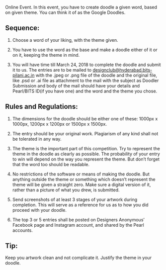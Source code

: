 <!-- TITLE: Doodler -->



Online Event. In this event, you have to create doodle a given word, based on given theme. You can think it of as the Google Doodles.

## Sequence:

1. Choose a word of your liking, with the theme given.

2. You have to use the word as the base and make a doodle either of it or on it, keeping the theme in mind.

3. You will have time till March 24, 2018 to complete the doodle and submit it to us. The entries are to be mailed to designclub@hyderabad.bits-pilani.ac.in with the .jpeg or .png file of the doodle and the original file, like .psd or .ai file as attachment to the mail with the subject as Doodler Submission and body of the mail should have your details and Pearl/BITS ID(if you have one) and the word and the theme you chose.

## Rules and Regulations:

1. The dimensions for the doodle should be either one of these: 1000px x 1000px, 1200px x 1200px or 1500px x 1500px.

2. The entry should be your original work. Plagiarism of any kind shall not be tolerated in any way.

3. The theme is the important part of this competition. Try to represent the theme in the doodle as clearly as possible. The probability of your entry to win will depend on the way you represent the theme. But don’t forget that the word too should be readable.

4. No restrictions of the software or means of making the doodle. But anything outside the theme or something which doesn’t represent the theme will be given a straight zero. Make sure a digital version of it, rather than a picture of what you drew, is submitted.

5. Send screenshots of at least 3 stages of your artwork during completion. This will serve as a reference for us as to how you did proceed with your doodle.

6. The top 3 or 5 entries shall be posted on Designers Anonymous’ Facebook page and Instagram account, and shared by the Pearl accounts.

## Tip: 
Keep you artwork clean and not complicate it. Justify the theme in your doodle.